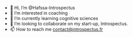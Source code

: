 - 👋 Hi, I’m @Hafssa-Introspectus
- 👀 I’m interested in coaching
- 🌱 I’m currently learning cognitive sciences
- 💞️ I’m looking to collaborate on my start-up, Introspectus. 
- 📫 How to reach me contact@introspectus.fr

<!---
Hafssa-Introspectus/Hafssa-Introspectus is a ✨ special ✨ repository because its `README.md` (this file) appears on your GitHub profile.
You can click the Preview link to take a look at your changes.
--->
